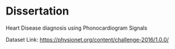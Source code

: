 # Dissertation
Heart Disease diagnosis using Phonocardiogram Signals 

Dataset Link: https://physionet.org/content/challenge-2016/1.0.0/

